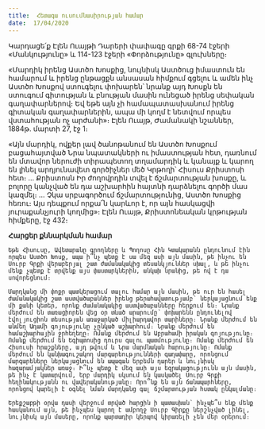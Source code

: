 ```yaml
---
title:  Հետագա ուսումնասիրության համար
date:  17/04/2020
---
```


Կարդացե՛ք Էլեն Ուայթի Դարերի փափագը գրքի 68-74 էջերի «Մանկությունը» և 114-123 էջերի «Փորձությունը» գլուխները։

«Մարդիկ իրենց Աստծո Խոսքից, նույնիսկ Աստծուց իմաստուն են համարում և իրենց ընթացքն անսասան հիմքում գցելու և ամեն ինչ Աստծո Խոսքով ստուգելու փոխարեն՝ նրանք այդ Խոսքն են ստուգում գիտության և բնության մասին ունեցած իրենց սեփական գաղափարներով։ Եվ եթե այն չի համապատասխանում իրենց գիտական գաղափարներին, ապա մի կողմ է նետվում որպես վստահության ոչ արժանի»։ Էլեն Ուայթ, Ժամանակի նշաններ, 1884թ. մարտի 27, էջ 1։

«Այն մարդիկ, ովքեր լավ ծանոթանում են Աստծո Խոսքում բացահայտված Նրա նպատակների ու իմաստության հետ, դառնում են մտավոր ներուժի տիրապետող տղամարդիկ և կանայք և կարող են լինել արդյունավետ գործիչներ մեծ Կրթողի՝ Հիսուս Քրիստոսի հետ։ … Քրիստոսն Իր ժողովրդին տվել է ճշմարտության խոսքը, և բոլորը կանչված են դա աշխարհին հայտնի դարձնելու գործի մաս կազմել։ … Չկա սրբագործում ճշմարտությունից, Աստծո Խոսքից հեռու։ Այս դեպքում որքա՜ն կարևոր է, որ այն հասկացվի յուրաքանչյուրի կողմից»։ Էլեն Ուայթ, Քրիստոնեական կրթության հիմքերը, էջ 432։

**Հարցեր քննարկման համար**

`Եթե Հիսուսը, Ավետարանը գրողները և Պողոսը Հին Կտակարանն ընդունում էին որպես Աստծո Խոսք, ապա ի՞նչ պետք է սա մեզ ասի այն մասին, թե ինչու են Սուրբ Գրքի վերաբերյալ շատ ժամանակակից տեսանկյուններ սխալ, և թե ինչու մենք չպետք է տրվենք այս փաստարկներին, անկախ նրանից, թե ով է դա սովորեցնում։`

`Մարդկանց մի փոքր պատկերացում տալու համար այն մասին, թե ուր են հասել ժամանակակից շատ աստվածաբաններ իրենց թերահավատությամբ՝ ներկայացնում ենք մի քանի կետեր, որոնք ժամանակակից աստվածաբանները հերքում են։ Նրանք մերժում են տառացիորեն վեց օր տևած արարումը՝ փոխարենն ընդունելով էվոլյուցիոն տեսության առաջարկած միլիարդավոր տարիները։ Նրանք մերժում են անմեղ Ադամի գոյությունը չընկած աշխարհում։ Նրանք մերժում են համաշխարհային ջրհեղեղը։ Ոմանք մերժում են Աբրահամի իրական գոյությունը։ Ոմանք մերժում են Եգիպտոսից դուրս գալու պատմությունը։ Ոմանք մերժում են Հիսուսի հրաշքները, այդ թվում և Նրա մարմնական հարությունը։ Ոմանք մերժում են կանխագուշակող մարգարեությունների գաղափարը, որոնցում մարգարեները ներկայացնում են ապագան երբեմն դարեր և նույնիսկ հազարամյակներ առաջ։ Ի՞նչ պետք է մեզ ասի այս եզրակացությունն այն մասին, թե ինչ է կատարվում, երբ մարդիկ սկսում են կասկածել Սուրբ Գրքի հեղինակությանն ու վավերականությանը։ Որո՞նք են այն ճանապարհները, որոնցով կարելի է օգնել նման մարդկանց գալ ճշմարտության հստակ ընկալմանը։`

`Երեքշաբթի օրվա դասի վերջում տրված հարցին ի պատասխան՝ ինչպե՞ս ենք մենք հասկանում այն, թե ինչպես կարող է ամբողջ Սուրբ Գիրքը ներշնչված լինել, նույնիսկ այն մասերը, որոնք պարտադիր կերպով կիրառելի չեն մեր օրերում։`
